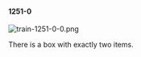 #### 1251-0
![train-1251-0-0.png](https://github.com/lil-lab/nlvr/raw/master/nlvr/train/images/59/train-1251-0-0.png "train-1251-0-0.png")

There is a box with exactly two items.